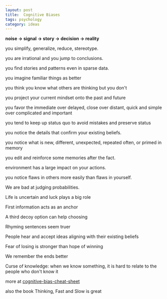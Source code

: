 ```yaml
---
layout: post
title:  Cognitive Biases   
tags: psychology 
category: ideas
---
```


**noise -> signal -> story -> decision -> reality**

you simplify, generalize, reduce, stereotype. 

you are irrational and you jump to conclusions.

you find stories and patterns even in sparse data. 

you imagine familiar things as better

you think you know what others are thinking but you don't

you project your current mindset onto the past and future

you favor the immediate over delayed, close over distant, quick and simple over complicated and important 

you tend to keep up status quo to avoid mistakes and preserve status 

you notice the details that confirm your existing beliefs. 

you notice what is new, different, unexpected, repeated often, or primed in memory 

you edit and reinforce some memories after the fact. 

environment has a large impact on your actions.

you notice flaws in others more easily than flaws in yourself.

We are bad at judging probabilities.

Life is uncertain and luck plays a big role  

First information acts as an anchor 

A third decoy option can help choosing 

Rhyming sentences seem truer 

People hear and accept ideas aligning with their existing beliefs 
  
Fear of losing is stronger than hope of winning 

We remember the ends better 

Curse of knowledge: when we know something, it is hard to relate to the people who don't know it  

more at [cognitive-bias-cheat-sheet](https://medium.com/better-humans/cognitive-bias-cheat-sheet-55a472476b18)

also the book Thinking, Fast and Slow is great 


